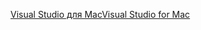 [<span data-ttu-id="e977f-101">Visual Studio для Mac</span><span class="sxs-lookup"><span data-stu-id="e977f-101">Visual Studio for Mac</span></span>](https://visualstudio.microsoft.com/vs/mac/)
